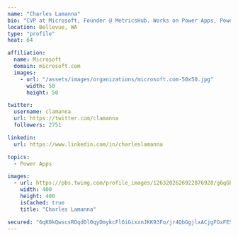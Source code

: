 ```yaml
---
name: "Charles Lamanna"
bio: "CVP at Microsoft, Founder @ MetricsHub. Works on Power Apps, Power Automate, Power Virtual Agent, Common Data Service and Dynamics 365."
location: Bellevue, WA
type: "profile"
heat: 64

affiliation:
  name: Microsoft
  domain: microsoft.com
  images:
    - url: "/assets/images/organizations/microsoft.com-50x50.jpg"
      width: 50
      height: 50

twitter:
  username: clamanna
  url: https://twitter.com/clamanna
  followers: 2751

linkedin:
  url: https://www.linkedin.com/in/charleslamanna

topics:
  - Power Apps

images:
  - url: https://pbs.twimg.com/profile_images/1263202626922876928/g6qGbHZ-_400x400.jpg
    width: 400
    height: 400
    isCached: true
    title: "Charles Lamanna"

secured: "6qK0kQwscsROqd0l0qyDmykcFl6iGixxnJKK93Fo/jr4QbGgjlxACjgFOxFESEhaMRx4vJehFCdLPz22HDcVNNDWh0v3xK+eEoKtRKub/DmDPj7ZKtf1U1TH+PLlVGHrCXu/Yps0IViyLaQ5LkN352HX2D52AivWi5VwkhazwN4llpnu5WG2/FXcuztHTbvx9qF8kr0qkM+5J6rxBtDSeKMUWHiOrKnYK1Ht6V8zD+lqlaoM5yUr8SE9lYwLvfoDqWNPXNqFglmprKXFGXjPGXCTnmHnyIYdB6UDIxuSJdqKBd64FyEay3vYpBU7q4IyfZWjmumpGJvp3x5VFk02Ck9O5zZKvrXKFriGwIJaNgxTglQIs1ZcpJc2U8CfLJSCJDrIYNNOhXEFZiY7ekixg44YqsmgJ1DaM4kBz37qpy4=;OnGG6XmNPIwpQw+OfcvXXA=="
---
```


